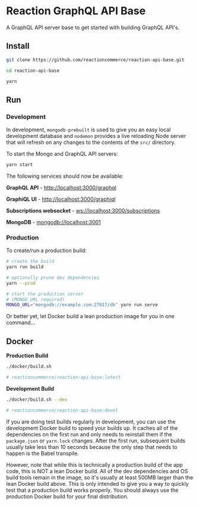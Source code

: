 
# Reaction GraphQL API Base

A GraphQL API server base to get started with building GraphQL API's.

## Install

```sh
git clone https://github.com/reactioncommerce/reaction-api-base.git

cd reaction-api-base

yarn
```

## Run

### Development

In development, `mongodb-prebuilt` is used to give you an easy local development database and `nodemon` provides a live reloading Node server that will refresh on any changes to the contents of the `src/` directory.

To start the Mongo and GraphQL API servers:

```sh
yarn start
```

The following services should now be available:

**GraphQL API** - <http://localhost:3000/graphql>

**GraphiQL UI** - <http://localhost:3000/graphiql>

**Subscriptions websocket** - <ws://localhost:3000/subscriptions>

**MongoDB** - <mongodb://localhost:3001>


### Production

To create/run a production build:

```sh
# create the build
yarn run build

# optionally prune dev dependencies
yarn --prod

# start the production server
# (MONGO_URL required)
MONGO_URL="mongodb://example.com:27017/db" yarn run serve
```

Or better yet, let Docker build a lean production image for you in one command...

## Docker

**Production Build**

```sh
./docker/build.sh

# reactioncommerce/reaction-api-base:latest
```

**Development Build**

```sh
./docker/build.sh --dev

# reactioncommerce/reaction-api-base:devel
```

If you are doing test builds regularly in development, you can use the development Docker build to speed your builds up.  It caches all of the dependencies on the first run and only needs to reinstall them if the `package.json` or `yarn.lock` changes.  After the first run, subsequent builds usually take less than 10 seconds because the only step that needs to happen is the Babel transpile.

However, note that while this is technically a production build of the app code, this is NOT a lean Docker build.  All of the dev dependencies and OS build tools remain in the image, so it's usually at least 500MB larger than the lean Docker build above.  This is only intended to give you a way to quickly test that a production build works properly.  You should always use the production Docker build for your final distribution.
